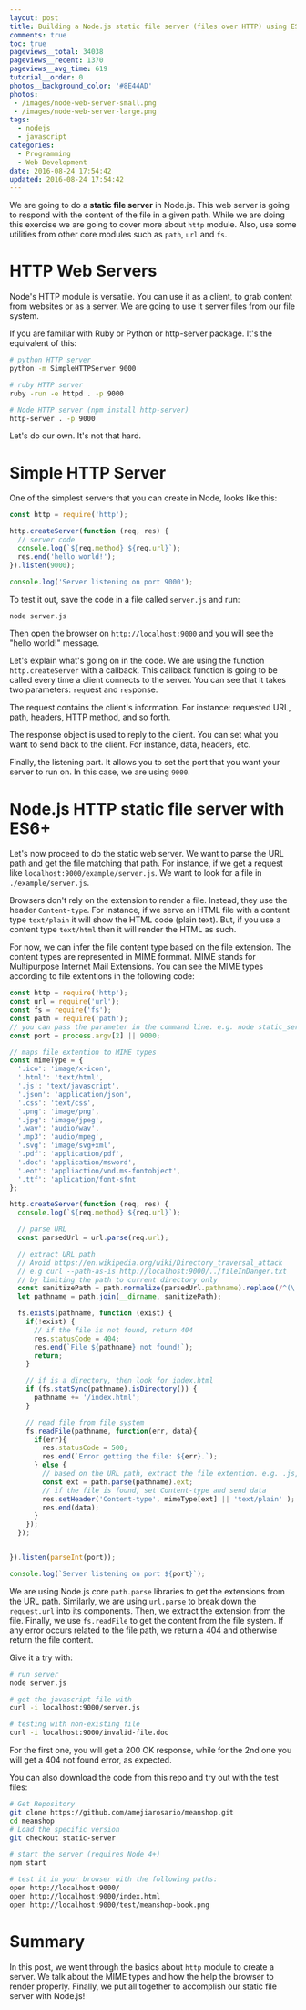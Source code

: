 ```yaml
---
layout: post
title: Building a Node.js static file server (files over HTTP) using ES6+
comments: true
toc: true
pageviews__total: 34038
pageviews__recent: 1370
pageviews__avg_time: 619
tutorial__order: 0
photos__background_color: '#8E44AD'
photos:
 - /images/node-web-server-small.png
 - /images/node-web-server-large.png
tags:
  - nodejs
  - javascript
categories:
  - Programming
  - Web Development
date: 2016-08-24 17:54:42
updated: 2016-08-24 17:54:42
---
```


We are going to do a **static file server** in Node.js. This web server is going to respond with the content of the file in a given path. While we are doing this exercise we are going to cover more about `http` module. Also, use some utilities from other core modules such as `path`, `url` and `fs`.

<!-- more -->

# HTTP Web Servers

Node's HTTP module is versatile. You can use it as a client, to grab content from websites or as a server. We are going to use it server files from our file system.

If you are familiar with Ruby or Python or http-server package. It's the equivalent of this:

```bash Existing HTTP Servers Implementations
# python HTTP server
python -m SimpleHTTPServer 9000

# ruby HTTP server
ruby -run -e httpd . -p 9000

# Node HTTP server (npm install http-server)
http-server . -p 9000
```

Let's do our own. It's not that hard.

# Simple HTTP Server

One of the simplest servers that you can create in Node, looks like this:

```javascript Simple server.js
const http = require('http');

http.createServer(function (req, res) {
  // server code
  console.log(`${req.method} ${req.url}`);
  res.end('hello world!');
}).listen(9000);

console.log('Server listening on port 9000');
```

To test it out, save the code in a file called `server.js` and run:

```bash
node server.js
```

Then open the browser on `http://localhost:9000` and you will see the "hello world!" message.

Let's explain what's going on in the code. We are using the function `http.createServer` with a callback. This callback function is going to be called every time a client connects to the server. You can see that it takes two parameters: `req`uest and `res`ponse.

The request contains the client's information. For instance: requested URL, path, headers, HTTP method, and so forth.

The response object is used to reply to the client. You can set what you want to send back to the client. For instance, data, headers, etc.

Finally, the listening part. It allows you to set the port that you want your server to run on. In this case, we are using `9000`.



# Node.js HTTP static file server with ES6+

Let's now proceed to do the static web server. We want to parse the URL path and get the file matching that path. For instance, if we get a request like `localhost:9000/example/server.js`. We want to look for a file in `./example/server.js`.

Browsers don't rely on the extension to render a file. Instead, they use the header `Content-type`. For instance, if we serve an HTML file with a content type `text/plain` it will show the HTML code (plain text). But, if you use a content type `text/html` then it will render the HTML as such.

For now, we can infer the file content type based on the file extension. The content types are represented in MIME formmat. MIME stands for Multipurpose Internet Mail Extensions. You can see the MIME types according to file extentions in the following code:

```javascript static_server.js
const http = require('http');
const url = require('url');
const fs = require('fs');
const path = require('path');
// you can pass the parameter in the command line. e.g. node static_server.js 3000
const port = process.argv[2] || 9000;

// maps file extention to MIME types
const mimeType = {
  '.ico': 'image/x-icon',
  '.html': 'text/html',
  '.js': 'text/javascript',
  '.json': 'application/json',
  '.css': 'text/css',
  '.png': 'image/png',
  '.jpg': 'image/jpeg',
  '.wav': 'audio/wav',
  '.mp3': 'audio/mpeg',
  '.svg': 'image/svg+xml',
  '.pdf': 'application/pdf',
  '.doc': 'application/msword',
  '.eot': 'appliaction/vnd.ms-fontobject',
  '.ttf': 'aplication/font-sfnt'
};

http.createServer(function (req, res) {
  console.log(`${req.method} ${req.url}`);

  // parse URL
  const parsedUrl = url.parse(req.url);

  // extract URL path
  // Avoid https://en.wikipedia.org/wiki/Directory_traversal_attack
  // e.g curl --path-as-is http://localhost:9000/../fileInDanger.txt
  // by limiting the path to current directory only
  const sanitizePath = path.normalize(parsedUrl.pathname).replace(/^(\.\.[\/\\])+/, '');
  let pathname = path.join(__dirname, sanitizePath);

  fs.exists(pathname, function (exist) {
    if(!exist) {
      // if the file is not found, return 404
      res.statusCode = 404;
      res.end(`File ${pathname} not found!`);
      return;
    }

    // if is a directory, then look for index.html
    if (fs.statSync(pathname).isDirectory()) {
      pathname += '/index.html';
    }

    // read file from file system
    fs.readFile(pathname, function(err, data){
      if(err){
        res.statusCode = 500;
        res.end(`Error getting the file: ${err}.`);
      } else {
        // based on the URL path, extract the file extention. e.g. .js, .doc, ...
        const ext = path.parse(pathname).ext;
        // if the file is found, set Content-type and send data
        res.setHeader('Content-type', mimeType[ext] || 'text/plain' );
        res.end(data);
      }
    });
  });


}).listen(parseInt(port));

console.log(`Server listening on port ${port}`);
```

We are using Node.js core `path.parse` libraries to get the extensions from the URL path.   Similarly, we are using `url.parse` to break down the `request.url` into its components. Then, we extract the extension from the file. Finally, we use `fs.readFile` to get the content from the file system. If any error occurs related to the file path, we return a 404 and otherwise return the file content.

Give it a try with:

```bash Command lines to test the server
# run server
node server.js

# get the javascript file with
curl -i localhost:9000/server.js

# testing with non-existing file
curl -i localhost:9000/invalid-file.doc
```


For the first one, you will get a 200 OK response, while for the 2nd one you will get a 404 not found error, as expected.

You can also download the code from this repo and try out with the test files:

```bash Testing with different file types
# Get Repository
git clone https://github.com/amejiarosario/meanshop.git
cd meanshop
# Load the specific version
git checkout static-server

# start the server (requires Node 4+)
npm start

# test it in your browser with the following paths:
open http://localhost:9000/
open http://localhost:9000/index.html
open http://localhost:9000/test/meanshop-book.png
```

# Summary

In this post, we went through the basics about `http` module to create a server. We talk about the MIME types and how the help the browser to render properly. Finally, we put all together to accomplish our static file server with Node.js!
